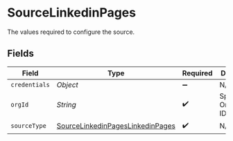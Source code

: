 # SourceLinkedinPages

The values required to configure the source.


## Fields

| Field                                                                                       | Type                                                                                        | Required                                                                                    | Description                                                                                 | Example                                                                                     |
| ------------------------------------------------------------------------------------------- | ------------------------------------------------------------------------------------------- | ------------------------------------------------------------------------------------------- | ------------------------------------------------------------------------------------------- | ------------------------------------------------------------------------------------------- |
| `credentials`                                                                               | *Object*                                                                                    | :heavy_minus_sign:                                                                          | N/A                                                                                         |                                                                                             |
| `orgId`                                                                                     | *String*                                                                                    | :heavy_check_mark:                                                                          | Specify the Organization ID                                                                 | 123456789                                                                                   |
| `sourceType`                                                                                | [SourceLinkedinPagesLinkedinPages](../../models/shared/SourceLinkedinPagesLinkedinPages.md) | :heavy_check_mark:                                                                          | N/A                                                                                         |                                                                                             |
